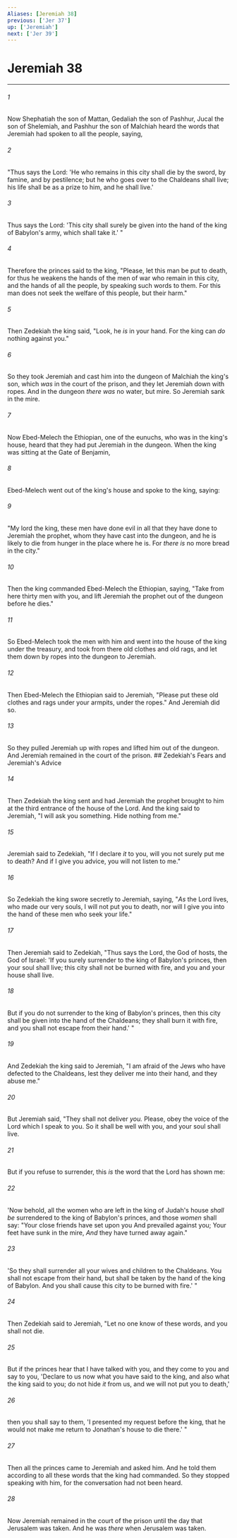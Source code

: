 ```yaml
---
Aliases: [Jeremiah 38]
previous: ['Jer 37']
up: ['Jeremiah']
next: ['Jer 39']
---
```

# Jeremiah 38

***


###### 1 
Now Shephatiah the son of Mattan, Gedaliah the son of Pashhur, Jucal the son of Shelemiah, and Pashhur the son of Malchiah heard the words that Jeremiah had spoken to all the people, saying, 

###### 2 
"Thus says the Lord: 'He who remains in this city shall die by the sword, by famine, and by pestilence; but he who goes over to the Chaldeans shall live; his life shall be as a prize to him, and he shall live.' 

###### 3 
Thus says the Lord: 'This city shall surely be given into the hand of the king of Babylon's army, which shall take it.' " 

###### 4 
Therefore the princes said to the king, "Please, let this man be put to death, for thus he weakens the hands of the men of war who remain in this city, and the hands of all the people, by speaking such words to them. For this man does not seek the welfare of this people, but their harm." 

###### 5 
Then Zedekiah the king said, "Look, he _is_ in your hand. For the king can _do_ nothing against you." 

###### 6 
So they took Jeremiah and cast him into the dungeon of Malchiah the king's son, which _was_ in the court of the prison, and they let Jeremiah down with ropes. And in the dungeon _there was_ no water, but mire. So Jeremiah sank in the mire. 

###### 7 
Now Ebed-Melech the Ethiopian, one of the eunuchs, who was in the king's house, heard that they had put Jeremiah in the dungeon. When the king was sitting at the Gate of Benjamin, 

###### 8 
Ebed-Melech went out of the king's house and spoke to the king, saying: 

###### 9 
"My lord the king, these men have done evil in all that they have done to Jeremiah the prophet, whom they have cast into the dungeon, and he is likely to die from hunger in the place where he is. For _there is_ no more bread in the city." 

###### 10 
Then the king commanded Ebed-Melech the Ethiopian, saying, "Take from here thirty men with you, and lift Jeremiah the prophet out of the dungeon before he dies." 

###### 11 
So Ebed-Melech took the men with him and went into the house of the king under the treasury, and took from there old clothes and old rags, and let them down by ropes into the dungeon to Jeremiah. 

###### 12 
Then Ebed-Melech the Ethiopian said to Jeremiah, "Please put these old clothes and rags under your armpits, under the ropes." And Jeremiah did so. 

###### 13 
So they pulled Jeremiah up with ropes and lifted him out of the dungeon. And Jeremiah remained in the court of the prison. ## Zedekiah's Fears and Jeremiah's Advice 

###### 14 
Then Zedekiah the king sent and had Jeremiah the prophet brought to him at the third entrance of the house of the Lord. And the king said to Jeremiah, "I will ask you something. Hide nothing from me." 

###### 15 
Jeremiah said to Zedekiah, "If I declare _it_ to you, will you not surely put me to death? And if I give you advice, you will not listen to me." 

###### 16 
So Zedekiah the king swore secretly to Jeremiah, saying, "_As_ the Lord lives, who made our very souls, I will not put you to death, nor will I give you into the hand of these men who seek your life." 

###### 17 
Then Jeremiah said to Zedekiah, "Thus says the Lord, the God of hosts, the God of Israel: 'If you surely surrender to the king of Babylon's princes, then your soul shall live; this city shall not be burned with fire, and you and your house shall live. 

###### 18 
But if you do not surrender to the king of Babylon's princes, then this city shall be given into the hand of the Chaldeans; they shall burn it with fire, and you shall not escape from their hand.' " 

###### 19 
And Zedekiah the king said to Jeremiah, "I am afraid of the Jews who have defected to the Chaldeans, lest they deliver me into their hand, and they abuse me." 

###### 20 
But Jeremiah said, "They shall not deliver _you._ Please, obey the voice of the Lord which I speak to you. So it shall be well with you, and your soul shall live. 

###### 21 
But if you refuse to surrender, this _is_ the word that the Lord has shown me: 

###### 22 
'Now behold, all the women who are left in the king of Judah's house _shall be_ surrendered to the king of Babylon's princes, and those _women_ shall say: "Your close friends have set upon you And prevailed against you; Your feet have sunk in the mire, _And_ they have turned away again." 

###### 23 
'So they shall surrender all your wives and children to the Chaldeans. You shall not escape from their hand, but shall be taken by the hand of the king of Babylon. And you shall cause this city to be burned with fire.' " 

###### 24 
Then Zedekiah said to Jeremiah, "Let no one know of these words, and you shall not die. 

###### 25 
But if the princes hear that I have talked with you, and they come to you and say to you, 'Declare to us now what you have said to the king, and also what the king said to you; do not hide _it_ from us, and we will not put you to death,' 

###### 26 
then you shall say to them, 'I presented my request before the king, that he would not make me return to Jonathan's house to die there.' " 

###### 27 
Then all the princes came to Jeremiah and asked him. And he told them according to all these words that the king had commanded. So they stopped speaking with him, for the conversation had not been heard. 

###### 28 
Now Jeremiah remained in the court of the prison until the day that Jerusalem was taken. And he was _there_ when Jerusalem was taken.
